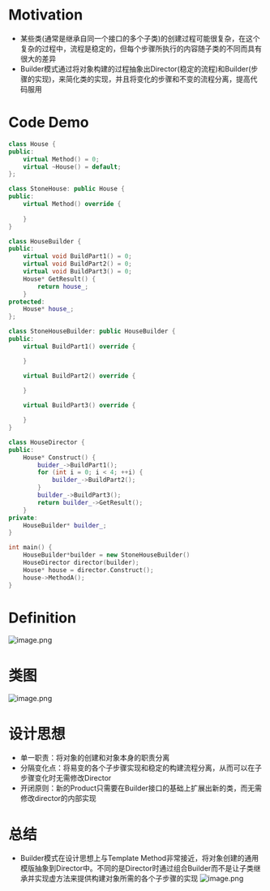 # Motivation
* 某些类(通常是继承自同一个接口的多个子类)的创建过程可能很复杂，在这个复杂的过程中，流程是稳定的，但每个步骤所执行的内容随子类的不同而具有很大的差异
* Builder模式通过将对象构建的过程抽象出Director(稳定的流程)和Builder(步骤的实现)，来简化类的实现，并且将变化的步骤和不变的流程分离，提高代码服用

# Code Demo
```c++
class House {
public:
	virtual Method() = 0;
	virtual ~House() = default;
};

class StoneHouse: public House {
public:
	virtual Method() override {
		
	}
}

class HouseBuilder {
public:
	virtual void BuildPart1() = 0;
	virtual void BuildPart2() = 0;
	virtual void BuildPart3() = 0;
	House* GetResult() {
		return house_;
	}
protected:
	House* house_;
};

class StoneHouseBuilder: public HouseBuilder {
public:
	virtual BuildPart1() override {

	}	

	virtual BuildPart2() override {
	
	}

	virtual BuildPart3() override {

	}
}

class HouseDirector {
public:
	House* Construct() {
		buider_->BuildPart1();
		for (int i = 0; i < 4; ++i)	{
			builder_->BuildPart2();
		}
		builder_->BuildPart3();
		return builder_->GetResult();
	}
private:
	HouseBuilder* builder_;
}

int main() {
	HouseBuilder*builder = new StoneHouseBuilder()
	HouseDirector director(builder);
	House* house = director.Construct();
	house->MethodA();
}
```


# Definition
![image.png](https://raw.githubusercontent.com/lj970926/image-hosting/master/images/20250112004734.png)

# 类图
![image.png](https://raw.githubusercontent.com/lj970926/image-hosting/master/images/20250112005000.png)
# 设计思想
* 单一职责：将对象的创建和对象本身的职责分离
* 分隔变化点：将易变的各个子步骤实现和稳定的构建流程分离，从而可以在子步骤变化时无需修改Director
* 开闭原则：新的Product只需要在Builder接口的基础上扩展出新的类，而无需修改director的内部实现
# 总结
* Builder模式在设计思想上与Template Method非常接近，将对象创建的通用模版抽象到Director中。不同的是Director时通过组合Builder而不是让子类继承并实现虚方法来提供构建对象所需的各个子步骤的实现
![image.png](https://raw.githubusercontent.com/lj970926/image-hosting/master/images/20250112114620.png)
